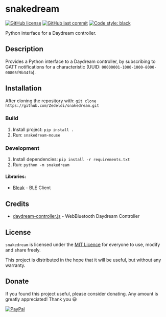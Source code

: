 # snakedream

[![GitHub license](https://img.shields.io/github/license/Zedeldi/snakedream?style=flat-square)](https://github.com/Zedeldi/snakedream/blob/master/LICENSE) [![GitHub last commit](https://img.shields.io/github/last-commit/Zedeldi/snakedream?style=flat-square)](https://github.com/Zedeldi/snakedream/commits) [![Code style: black](https://img.shields.io/badge/code%20style-black-000000.svg?style=flat-square)](https://github.com/psf/black)

Python interface for a Daydream controller.

## Description

Provides a Python interface to a Daydream controller, by subscribing to GATT notifications for a characteristic (UUID: `00000001-1000-1000-8000-00805f9b34fb`).

## Installation

After cloning the repository with: `git clone https://github.com/Zedeldi/snakedream.git`

### Build

1. Install project: `pip install .`
2. Run: `snakedream-mouse`

### Development

1. Install dependencies: `pip install -r requirements.txt`
2. Run: `python -m snakedream`

#### Libraries:

- [Bleak](https://pypi.org/project/bleak/) - BLE Client

## Credits

 - [daydream-controller.js](https://github.com/mrdoob/daydream-controller.js) - WebBluetooth Daydream Controller

## License

`snakedream` is licensed under the [MIT Licence](https://mit-license.org/) for everyone to use, modify and share freely.

This project is distributed in the hope that it will be useful, but without any warranty.

## Donate

If you found this project useful, please consider donating. Any amount is greatly appreciated! Thank you :smiley:

[![PayPal](https://www.paypalobjects.com/webstatic/mktg/Logo/pp-logo-150px.png)](https://paypal.me/ZackDidcott)
